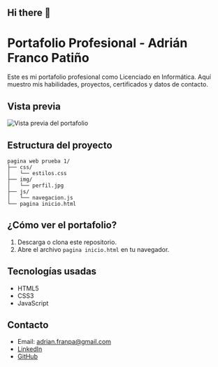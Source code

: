 ## Hi there 👋

<!--
**AdraxFP/AdraxFP** is a ✨ _special_ ✨ repository because its `README.md` (this file) appears on your GitHub profile.

Here are some ideas to get you started:

- 🔭 I’m currently working on ...
- 🌱 I’m currently learning ...
- 👯 I’m looking to collaborate on ...
- 🤔 I’m looking for help with ...
- 💬 Ask me about ...
- 📫 How to reach me: ...
- 😄 Pronouns: ...
- ⚡ Fun fact: ...
-->
# Portafolio Profesional - Adrián Franco Patiño

Este es mi portafolio profesional como Licenciado en Informática. Aquí muestro mis habilidades, proyectos, certificados y datos de contacto.

## Vista previa

![Vista previa del portafolio](ruta/a/una/captura.png)

## Estructura del proyecto

```
pagina web prueba 1/
├── css/
│   └── estilos.css
├── img/
│   └── perfil.jpg
├── js/
│   └── navegacion.js
└── pagina inicio.html
```

## ¿Cómo ver el portafolio?

1. Descarga o clona este repositorio.
2. Abre el archivo `pagina inicio.html` en tu navegador.

## Tecnologías usadas

- HTML5
- CSS3
- JavaScript

## Contacto

- Email: [adrian.franpa@gmail.com](mailto:adrian.franpa@gmail.com)
- [LinkedIn](#)
- [GitHub](#)
